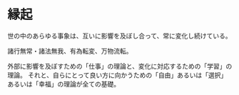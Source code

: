 # 縁起

世の中のあらゆる事象は、互いに影響を及ぼし合って、常に変化し続けている。

諸行無常・諸法無我、有為転変、万物流転。

外部に影響を及ぼすための「仕事」の理論と、変化に対応するための「学習」の理論。
それと、自らにとって良い方に向かうための「自由」あるいは「選択」あるいは「幸福」の理論が全ての基礎。
